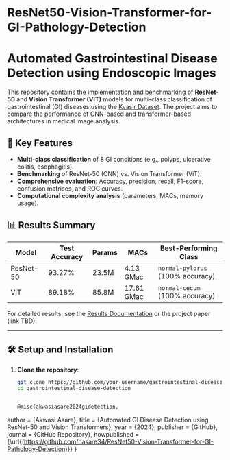 # ResNet50-Vision-Transformer-for-GI-Pathology-Detection

# Automated Gastrointestinal Disease Detection using Endoscopic Images

This repository contains the implementation and benchmarking of **ResNet-50** and **Vision Transformer (ViT)** models for multi-class classification of gastrointestinal (GI) diseases using the [Kvasir Dataset](https://datasets.simula.no/kvasir/). The project aims to compare the performance of CNN-based and transformer-based architectures in medical image analysis.

## 📌 Key Features
- **Multi-class classification** of 8 GI conditions (e.g., polyps, ulcerative colitis, esophagitis).
- **Benchmarking** of ResNet-50 (CNN) vs. Vision Transformer (ViT).
- **Comprehensive evaluation**: Accuracy, precision, recall, F1-score, confusion matrices, and ROC curves.
- **Computational complexity analysis** (parameters, MACs, memory usage).

## 📊 Results Summary
| Model       | Test Accuracy | Params   | MACs     | Best-Performing Class          |
|-------------|--------------|----------|----------|--------------------------------|
| ResNet-50   | 93.27%       | 23.5M    | 4.13 GMac| `normal-pylorus` (100% accuracy)|
| ViT         | 89.18%       | 85.8M    | 17.61 GMac| `normal-cecum` (100% accuracy) |

For detailed results, see the [Results Documentation](RESULTS.md) or the project paper (link TBD).

---

## 🛠️ Setup and Installation
1. **Clone the repository**:
   ```bash
   git clone https://github.com/your-username/gastrointestinal-disease-detection.git
   cd gastrointestinal-disease-detection


   @misc{akwasiasare2024gidetection,
  author = {Akwasi Asare},
  title = {Automated GI Disease Detection using ResNet-50 and Vision Transformers},
  year = {2024},
  publisher = {GitHub},
  journal = {GitHub Repository},
  howpublished = {\url{(https://github.com/nasare34/ResNet50-Vision-Transformer-for-GI-Pathology-Detection)}}
}
